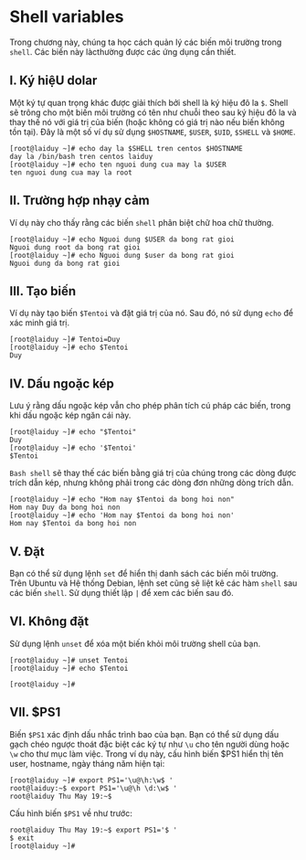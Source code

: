 # Shell variables
Trong chương này, chúng ta học cách quản lý các biến môi trường trong `shell`. Các biến này làcthường được các ứng dụng cần thiết.

## I. Ký hiệU dolar
Một ký tự quan trọng khác được giải thích bởi shell là ký hiệu đô la `$`. Shell sẽ trông cho một biến môi trường có tên như chuỗi theo sau ký hiệu đô la và thay thế nó với giá trị của biến (hoặc không có giá trị nào nếu biến không tồn tại).
Đây là một số ví dụ sử dụng `$HOSTNAME`, `$USER`, `$UID`, `$SHELL` và `$HOME`.
```
[root@laiduy ~]# echo day la $SHELL tren centos $HOSTNAME
day la /bin/bash tren centos laiduy
[root@laiduy ~]# echo ten nguoi dung cua may la $USER
ten nguoi dung cua may la root
```

## II. Trường hợp nhạy cảm
Ví dụ này cho thấy rằng các biến `shell` phân biệt chữ hoa chữ thường.
```
[root@laiduy ~]# echo Nguoi dung $USER da bong rat gioi
Nguoi dung root da bong rat gioi
[root@laiduy ~]# echo Nguoi dung $user da bong rat gioi
Nguoi dung da bong rat gioi
```

## III. Tạo biến
Ví dụ này tạo biến `$Tentoi` và đặt giá trị của nó. Sau đó, nó sử dụng `echo` để xác minh giá trị.
```
[root@laiduy ~]# Tentoi=Duy
[root@laiduy ~]# echo $Tentoi
Duy
```

## IV. Dấu ngoặc kép
Lưu ý rằng dấu ngoặc kép vẫn cho phép phân tích cú pháp các biến, trong khi dấu ngoặc kép ngăn cái này.
```
[root@laiduy ~]# echo "$Tentoi"
Duy
[root@laiduy ~]# echo '$Tentoi'
$Tentoi
```
`Bash shell` sẽ thay thế các biến bằng giá trị của chúng trong các dòng được trích dẫn kép, nhưng không phải trong các dòng đơn những dòng trích dẫn.
```
[root@laiduy ~]# echo "Hom nay $Tentoi da bong hoi non"
Hom nay Duy da bong hoi non
[root@laiduy ~]# echo 'Hom nay $Tentoi da bong hoi non'
Hom nay $Tentoi da bong hoi non
```

## V. Đặt
Bạn có thể sử dụng lệnh `set` để hiển thị danh sách các biến môi trường. Trên Ubuntu và
Hệ thống Debian, lệnh set cũng sẽ liệt kê các hàm `shell` sau các biến `shell`. Sử dụng thiết lập `|` để xem các biến sau đó.

## VI. Không đặt
Sử dụng lệnh `unset` để xóa một biến khỏi môi trường shell của bạn.
```
[root@laiduy ~]# unset Tentoi
[root@laiduy ~]# echo $Tentoi

[root@laiduy ~]#
```

## VII. $PS1 
Biến `$PS1` xác định dấu nhắc trình bao của bạn. Bạn có thể sử dụng dấu gạch chéo ngược thoát đặc biệt các ký tự như `\u` cho tên người dùng hoặc `\w` cho thư mục làm việc. 
Trong ví dụ này, cấu hình biến $PS1 hiển thị tên user, hostname,  ngày tháng năm hiện tại:
```
[root@laiduy ~]# export PS1='\u@\h:\w$ '
root@laiduy:~$ export PS1='\u@\h \d:\w$ '
root@laiduy Thu May 19:~$
```

Cấu hình biến `$PS1` về như trước:
```
root@laiduy Thu May 19:~$ export PS1='$ '
$ exit
[root@laiduy ~]#
```















